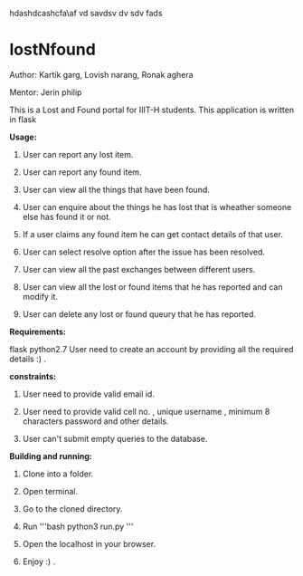 hdashdcashcfa\af
vd
savdsv
dv
sdv
fads
# lostNfound

Author: Kartik garg, Lovish narang, Ronak aghera

Mentor: Jerin philip


This is a Lost and Found portal for IIIT-H students.
This application is written in flask


**Usage:**

1. User can report any lost item.

2. User can report any found item.

3. User can view all the things that have been found.

4. User can enquire about the things he has lost that is wheather someone else has found it or  not. 

5. If a user claims any found item he can get contact details of that user.

6. User can select resolve option after the issue has been resolved.

7. User can view all the past exchanges between different users.

8. User can view all the lost or found items that he has reported and can modify it.

9. User can delete any lost or found queury that he has reported.




**Requirements:**

flask
python2.7
User need to create an account by providing all the required details :) .



**constraints:**

1. User need to provide valid email id.

2. User need to provide valid cell no. , unique username , minimum 8 characters password and other details.

3. User can't submit empty queries to the database.




**Building and running:**

1. Clone into a folder.

2. Open terminal.

3. Go to the cloned directory.

4. Run '''bash 
           python3 run.py 
       '''

5. Open the localhost in your browser.

6. Enjoy :) .



